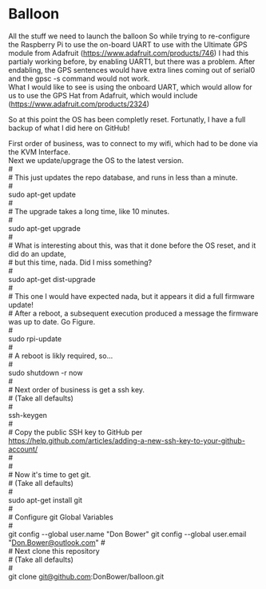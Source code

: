 # Balloon
All the stuff we need to launch the balloon
So while trying to re-configure the Raspberry Pi to use the on-board UART 
to use with the Ultimate GPS module from Adafruit  (https://www.adafruit.com/products/746)
I had this partialy working before, by enabling UART1, but there was a problem.
After endabling, the GPS sentences would have extra lines coming out of serial0 and the gpsc -s command would not work. <br />
What I would like to see is using the onboard UART, which would allow for us to use 
the GPS Hat from Adafruit, which would include (https://www.adafruit.com/products/2324)

<p>

So at this point the OS has been completly reset.
Fortunatly, I have a full backup of what I did here on GitHub!

First order of business, was to connect to my wifi, which had to be done via the KVM Interface. <br />
Next we update/upgrage the OS to the latest version.  <br />
\# <br />
\# This just updates the repo database, and runs in less than a minute. <br />
\# <br />
sudo apt-get update  <br />
\# <br />
\# The upgrade takes a long time, like 10 minutes. <br />
\# <br />
sudo apt-get upgrade  <br />
\# <br />
\# What is interesting about this, was that it done before the OS reset, and it did do an update, <br />
\# but this time, nada. Did I miss something?<br />
\# <br />
sudo apt-get dist-upgrade <br />
\# <br />
\# This one I would have expected nada, but it appears it did a full firmware update! <br />
\# After a reboot, a subsequent execution produced a message the firmware was up to date.  Go Figure.<br />
\# <br />
sudo rpi-update <br />
\# <br />
\# A reboot is likly required, so... <br />
\# <br />
sudo shutdown -r now <br />
\# <br />
\# Next order of business is get a ssh key. <br />
\# (Take all defaults) <br />
\# <br />
ssh-keygen <br />
\# <br />
\# Copy the public SSH key to GitHub per https://help.github.com/articles/adding-a-new-ssh-key-to-your-github-account/ <br />
\# <br />
\# <br />
\# Now it's time to get git. <br />
\# (Take all defaults) <br />
\# <br />
sudo apt-get install git <br />
\# <br />
\# Configure git Global Variables <br />
\# <br />
git config --global user.name "Don Bower"
git config --global user.email "Don.Bower@outlook.com"
\# <br />
\# Next clone this repository  <br />
\# (Take all defaults) <br />
\# <br />
git clone git@github.com:DonBower/balloon.git <br />

